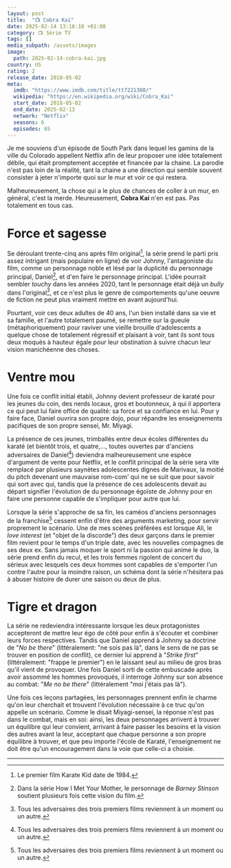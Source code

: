 ```yaml
---
layout: post
title:  "📺 Cobra Kai"
date: 2025-02-14 13:18:18 +01:00
category: 📺 Série TV
tags: []
media_subpath: /assets/images
image:
  path: 2025-02-14-cobra-kai.jpg
country: US
rating: 2
release_date: 2018-05-02
meta:
  imdb: "https://www.imdb.com/title/tt7221388/"
  wikipedia: "https://en.wikipedia.org/wiki/Cobra_Kai"
  start_date: 2018-05-02
  end_date: 2025-02-13
  network: "Netflix"
  seasons: 6
  episodes: 65
---
```


Je me souviens d'un épisode de South Park dans lequel les gamins de la ville du Colorado appellent Netflix afin de leur proposer une idée totalement débile, qui était promptement acceptée et financée par la chaine. La parodie n'est pas loin de la réalité, tant la chaine a une direction qui semble souvent consister à jeter n'importe quoi sur le mur et voir ce qui restera.

Malheureusement, la chose qui a le plus de chances de coller à un mur, en général, c'est la merde. Heureusement, **Cobra Kai** n'en est pas. Pas totalement en tous cas.

# Force et sagesse

Se déroulant trente-cinq ans après film original[^1], la série prend le parti pris assez intrigant (mais populaire en ligne) de voir Johnny, l'antagoniste du film, comme un personnage noble et lésé par la duplicité du personnage principal, Daniel[^2], et d'en faire le personnage principal. L'idée pourrait sembler *touchy* dans les années 2020, tant le personnage était déjà un *bully* dans l'original[^3], et ce n'est plus le genre de comportements qu'une oeuvre de fiction ne peut plus vraiment mettre en avant aujourd'hui.

Pourtant, voir ces deux adultes de 40 ans, l'un bien installé dans sa vie et sa famille, et l'autre totalement paumé, se remettre sur la gueule (métaphoriquement) pour raviver une vieille brouille d'adolescents a quelque chose de totalement régressif et plaisant à voir, tant ils sont tous deux moqués à hauteur égale pour leur obstination à suivre chacun leur vision manichéenne des choses.

# Ventre mou

Une fois ce conflit initial établi, Johnny devient professeur de karaté pour les jeunes du coin, des nerds locaux, gros et boutonneux, à qui il apportera ce qui peut lui faire office de qualité: sa force et sa confiance en lui. Pour y faire face, Daniel ouvrira son propre dojo, pour répandre les enseignements pacifiques de son propre sensei, Mr. Miyagi.

La présence de ces jeunes, trimballés entre deux écoles différentes du karaté (et bientôt trois, et quatre,..., toutes ouvertes par d'anciens adversaires de Daniel[^3]) deviendra malheureusement une espèce d'argument de vente pour Netflix, et le conflit principal de la série sera vite remplacé par plusieurs saynètes adolescentes dignes de Marivaux, la moitié du pitch devenant une mauvaise rom-com' qui ne se suit que pour savoir qui sort avec qui, tandis que la présence de ces adolescents devait au départ signifier l'évolution de du personnage égoïste de Johnny pour en faire une personne capable de s'impliquer pour autre que lui.

Lorsque la série s'approche de sa fin, les caméos d'anciens personnages de la franchise[^3] cessent enfin d'être des arguments marketing, pour servir proprement le scénario. Une de mes scènes préférées est lorsque Ali, le *love interest* (et "objet de la discorde") des deux garçons dans le premier film revient pour le temps d'un triple date, avec les nouvelles compagnes de ses deux ex. Sans jamais moquer le sport ni la passion qui anime le duo, la série prend enfin du recul, et les trois femmes rigolent de concert du sérieux avec lesquels ces deux hommes sont capables de s'emporter l'un contre l'autre pour la moindre raison, un schéma dont la série n'hésitera pas à abuser histoire de durer une saison ou deux de plus.

# Tigre et dragon

La série ne redeviendra intéressante lorsque les deux protagonistes accepteront de mettre leur égo de côté pour enfin à s'écouter et combiner leurs forces respectives. Tandis que Daniel apprend à Johnny sa doctrine de "*No be there*" (littéralement: "ne sois pas là", dans le sens de ne pas se trouver en position de conflit), ce dernier lui apprend à "*Strike first*" (littéralement: "frappe le premier") en le laissant seul au milieu de gros bras qu'il vient de provoquer. Une fois Daniel sorti de cette embuscade après avoir assommé les hommes provoqués, il interroge Johnny sur son absence au combat: "*Me no be there*" (littéralement "moi j'étais pas là").

Une fois ces leçons partagées, les personnages prennent enfin le charme qu'on leur cherchait et trouvent l'évolution nécessaire à ce truc qu'on appelle un scénario. Comme le disait Miyagi-sensei, la réponse n'est pas dans le combat, mais en soi: ainsi, les deux personnages arrivent à trouver un équilibre qui leur convient, arrivant à faire passer les besoins et la vision des autres avant la leur, acceptant que chaque personne a son propre équilibre à trouver, et que peu importe l'école de Karaté, l'enseignement ne doit être qu'un encouragement dans la voie que celle-ci a choisie.

* * *
[^1]: Le premier film <wiki page="Karaté Kid (film, 1984)">Karate Kid</wiki> date de 1984.
[^2]: Dans la série <wiki>How I Met Your Mother</wiki>, le personnage de *Barney Stinson* soutient plusieurs fois cette vision du film.
[^3]: Tous les adversaires des trois premiers films reviennent à un moment ou un autre.
